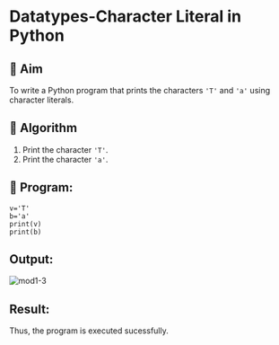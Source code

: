 # Datatypes-Character Literal in Python

## 🎯 Aim
To write a Python program that prints the characters `'T'` and `'a'` using character literals.

## 🧠 Algorithm
1. Print the character `'T'`.
2. Print the character `'a'`.

## 🧾 Program:
```
v='T'
b='a'
print(v)
print(b)
```

## Output:
![mod1-3](https://github.com/user-attachments/assets/f8d04fae-1e39-4513-aadd-ad99c06fd49a)


## Result:
Thus, the program is executed sucessfully.
